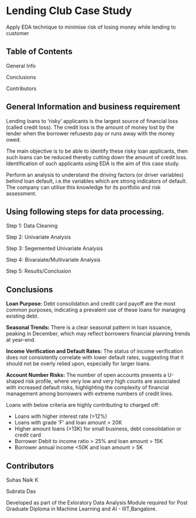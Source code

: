 # Lending Club Case Study
Apply EDA technique to minimise risk of losing money while lending to customer

## Table of Contents
General Info

Conclusions

Contributors

## General Information and business requirement 
Lending loans to ‘risky’ applicants is the largest source of financial loss (called credit loss). The credit loss is the amount of money lost by the lender when the borrower refusesto pay or runs away with the money owed.

The main objective is to be able to identify these risky loan applicants, then such loans can be reduced thereby cutting down the amount of credit loss. Identification of such applicants using EDA is the aim of this case study.

Perform an analysis to understand the driving factors (or driver variables) behind loan default, i.e.the variables which are strong indicators of default.
The company can utilise this knowledge for its portfolio and risk assessment.

## Using following steps for data processing.
Step 1: Data Cleaning

Step 2: Univariate Analysis

Step 3: Segemented Univariate Analysis

Step 4: Bivaraiate/Multivariate Analysis

Step 5: Results/Conclusion

## Conclusions

**Loan Purpose:** Debt consolidation and credit card payoff are the most common purposes, indicating a prevalent use of these loans for managing existing debt.

**Seasonal Trends:** There is a clear seasonal pattern in loan issuance, peaking in December, which may reflect borrowers financial planning trends at year-end.

**Income Verification and Default Rates:** The status of income verification does not consistently correlate with lower default rates, suggesting that it should not be overly relied upon, especially for larger loans.

**Account Number Risks:** The number of open accounts presents a U-shaped risk profile, where very low and very high counts are associated with increased default risks, highlighting the complexity of financial management among borrowers with extreme numbers of credit lines.


Loans with below criteria are highly contributing to charged off:
 * Loans with higher interest rate (>12%)
 * Loans with grade 'F' and loan amount > 20K
 * Higher amount loans (>13K) for small business, debt consolidation or credit card
 * Borrower Debit to income ratio > 25% and loan amount > 15K
 * Borrower annual income <50K and loan amount > 5K

## Contributors
Suhas Naik K

Subrata Das

Developed as part of the Exloratory Data Analysis Module required for Post Graduate Diploma in Machine Learning and AI - IIIT,Bangalore.
